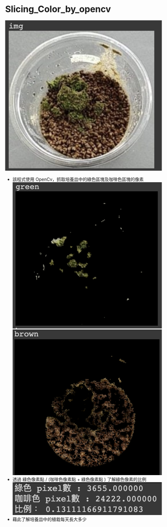 # Slicing_Color_by_opencv
![image](https://github.com/Hackerifyouwant/Slicing_Color_by_opencv/blob/master/img/Orginal.png)
* 該程式使用 OpenCv，抓取培養皿中的綠色區塊及咖啡色區塊的像素
![image](https://github.com/Hackerifyouwant/Slicing_Color_by_opencv/blob/master/img/Green.png)
![image](https://github.com/Hackerifyouwant/Slicing_Color_by_opencv/blob/master/img/Brown.png)
* 透過 綠色像素點 / (咖啡色像素點 + 綠色像素點 ) 了解綠色像素的比例
![image](https://github.com/Hackerifyouwant/Slicing_Color_by_opencv/blob/master/img/Final_Output.png)
* 藉此了解培養皿中的植栽每天長大多少
